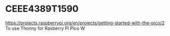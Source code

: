 # CEEE4389T1590
https://projects.raspberrypi.org/en/projects/getting-started-with-the-pico/2
To use Thonny for Rasberry Pi Pico W
